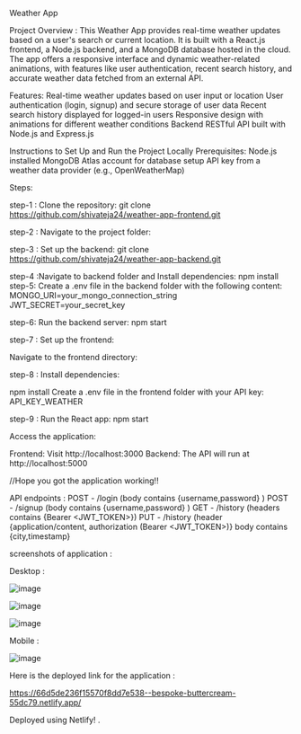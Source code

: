 Weather App

Project Overview : This Weather App provides real-time weather updates based on a user's search or current location. It is built with a React.js frontend, a Node.js backend, and a MongoDB database hosted in the cloud. The app offers a responsive interface and dynamic weather-related animations, with features like user authentication, recent search history, and accurate weather data fetched from an external API.

Features: Real-time weather updates based on user input or location User authentication (login, signup) and secure storage of user data Recent search history displayed for logged-in users Responsive design with animations for different weather conditions Backend RESTful API built with Node.js and Express.js

Instructions to Set Up and Run the Project Locally Prerequisites: Node.js installed MongoDB Atlas account for database setup API key from a weather data provider (e.g., OpenWeatherMap)

Steps:

step-1 : Clone the repository: git clone https://github.com/shivateja24/weather-app-frontend.git

step-2 : Navigate to the project folder:

step-3 : Set up the backend: git clone https://github.com/shivateja24/weather-app-backend.git

step-4 :Navigate to backend folder and Install dependencies: npm install step-5: Create a .env file in the backend folder with the following content: MONGO_URI=your_mongo_connection_string JWT_SECRET=your_secret_key

step-6: Run the backend server: npm start

step-7 : Set up the frontend:

Navigate to the frontend directory:

step-8 : Install dependencies:

npm install Create a .env file in the frontend folder with your API key: API_KEY_WEATHER

step-9 : Run the React app: npm start

Access the application:

Frontend: Visit http://localhost:3000 Backend: The API will run at http://localhost:5000

//Hope you got the application working!!

API endpoints : 
POST - /login (body contains {username,password} ) 
POST - /signup (body contains {username,password} ) 
GET - /history (headers contains {Bearer <JWT_TOKEN>})
PUT - /history (header {application/content, authorization (Bearer <JWT_TOKEN>)} body contains {city,timestamp}

screenshots of application :

Desktop :

![image](https://github.com/user-attachments/assets/ecd07726-8942-4969-8296-a1c24fb03c17)


![image](https://github.com/user-attachments/assets/96cd06d9-eec5-487f-9a6a-e5096e846704)


![image](https://github.com/user-attachments/assets/df865c38-e6c9-4920-9b72-73618807416f)




Mobile : 

![image](https://github.com/user-attachments/assets/529d3c51-34cb-43f1-8bbd-c616fecde8dc)


Here is the deployed link for the application : 

https://66d5de236f15570f8dd7e538--bespoke-buttercream-55dc79.netlify.app/

Deployed using Netlify! .

